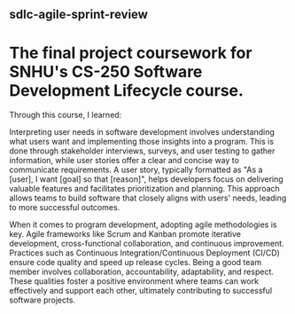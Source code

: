 ## sdlc-agile-sprint-review
# The final project coursework for SNHU's CS-250 Software Development Lifecycle course.

Through this course, I learned:

Interpreting user needs in software development involves understanding what users want and implementing those insights into a program. This is done through stakeholder interviews, surveys, and user testing to gather information, while user stories offer a clear and concise way to communicate requirements. A user story, typically formatted as "As a [user], I want [goal] so that [reason]", helps developers focus on delivering valuable features and facilitates prioritization and planning. This approach allows teams to build software that closely aligns with users' needs, leading to more successful outcomes.

When it comes to program development, adopting agile methodologies is key. Agile frameworks like Scrum and Kanban promote iterative development, cross-functional collaboration, and continuous improvement. Practices such as Continuous Integration/Continuous Deployment (CI/CD) ensure code quality and speed up release cycles. Being a good team member involves collaboration, accountability, adaptability, and respect. These qualities foster a positive environment where teams can work effectively and support each other, ultimately contributing to successful software projects.
